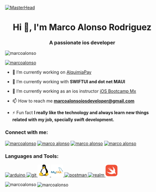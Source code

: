 [![MasterHead](https://r7q6w9z6.rocketcdn.me/career/wp-content/uploads/2020/03/hello.gif)](https://www.linkedin.com/in/marcoalonso/)
<h1 align="center">Hi 👋, I'm Marco Alonso Rodriguez</h1>
<h3 align="center">A passionate ios developer </h3>

<p align="left"> <img src="https://komarev.com/ghpvc/?username=marcoalonso&label=Profile%20views&color=0e75b6&style=flat" alt="marcoalonso" /> </p>

<p align="left"> <a href="https://github.com/ryo-ma/github-profile-trophy"><img src="https://github-profile-trophy.vercel.app/?username=marcoalonso" alt="marcoalonso" /></a> </p>

- 🔭 I’m currently working on [AlquimiaPay](https://www.alquimiapay.com/)

- 🌱 I’m currently working with **SWIFTUI and dot net MAUI**

- 🔭 I’m currently working as an ios instructor [iOS Bootcamp Mx](https://www.linkedin.com/company/ios-bootcamp-mx/)

- 📫 How to reach me **marcoalonsoiosdeveloper@gmail.com**

- ⚡ Fun fact **I really like the technology and always learn new things related with my job, specially swift development.**

<h3 align="left">Connect with me:</h3>
<p align="left">
<a href="https://linkedin.com/in/marcoalonso" target="blank"><img align="center" src="https://raw.githubusercontent.com/rahuldkjain/github-profile-readme-generator/master/src/images/icons/Social/linked-in-alt.svg" alt="marcoalonso" height="30" width="40" /></a>
<a href="https://www.facebook.com/marquito.art" target="blank"><img align="center" src="https://raw.githubusercontent.com/rahuldkjain/github-profile-readme-generator/master/src/images/icons/Social/facebook.svg" alt="marco alonso" height="30" width="40" /></a>
<a href="https://www.youtube.com/channel/UCknu6vH4a8tXLFpM_uQ-hBA/videos" target="blank"><img align="center" src="https://raw.githubusercontent.com/rahuldkjain/github-profile-readme-generator/master/src/images/icons/Social/youtube.svg" alt="marco alonso" height="30" width="40" /></a>
<a href="https://www.tiktok.com/@marcoalonsoios" target="blank"><img align="center" src="https://seeklogo.com/images/T/tiktok-share-icon-black-logo-29FFD062A0-seeklogo.com.png" alt="marco alonso" height="30" width="40" /></a>
</p>

<h3 align="left">Languages and Tools:</h3>
<p align="left"> <a href="https://www.arduino.cc/" target="_blank" rel="noreferrer"> <img src="https://cdn.worldvectorlogo.com/logos/arduino-1.svg" alt="arduino" width="40" height="40"/> </a> <a href="https://git-scm.com/" target="_blank" rel="noreferrer"> <img src="https://www.vectorlogo.zone/logos/git-scm/git-scm-icon.svg" alt="git" width="40" height="40"/> </a> <a href="https://www.linux.org/" target="_blank" rel="noreferrer"> <img src="https://raw.githubusercontent.com/devicons/devicon/master/icons/linux/linux-original.svg" alt="linux" width="40" height="40"/> </a> <a href="https://www.mysql.com/" target="_blank" rel="noreferrer"> <img src="https://raw.githubusercontent.com/devicons/devicon/master/icons/mysql/mysql-original-wordmark.svg" alt="mysql" width="40" height="40"/> </a> <a href="https://postman.com" target="_blank" rel="noreferrer"> <img src="https://www.vectorlogo.zone/logos/getpostman/getpostman-icon.svg" alt="postman" width="40" height="40"/> </a> <a href="https://realm.io/" target="_blank" rel="noreferrer"> <img src="https://raw.githubusercontent.com/bestofjs/bestofjs-webui/8665e8c267a0215f3159df28b33c365198101df5/public/logos/realm.svg" alt="realm" width="40" height="40"/> </a> <a href="https://developer.apple.com/swift/" target="_blank" rel="noreferrer"> <img src="https://raw.githubusercontent.com/devicons/devicon/master/icons/swift/swift-original.svg" alt="swift" width="40" height="40"/> </a> </p>

<p><img align="left" src="https://github-readme-stats.vercel.app/api/top-langs?username=marcoalonso&show_icons=true&locale=en&layout=compact" alt="marcoalonso" /></p>

<p>&nbsp;<img align="center" src="https://github-readme-stats.vercel.app/api?username=marcoalonso&show_icons=true&locale=en" alt="marcoalonso" /></p>
